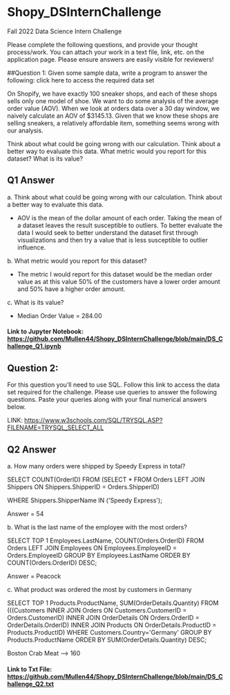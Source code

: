 # Shopy_DSInternChallenge

Fall 2022 Data Science Intern Challenge 

Please complete the following questions, and provide your thought process/work. You can attach your work in a text file, link, etc. on the application page. Please ensure answers are easily visible for reviewers!


##Question 1: 
Given some sample data, write a program to answer the following: click here to access the required data set

On Shopify, we have exactly 100 sneaker shops, and each of these shops sells only one model of shoe. We want to do some analysis of the average order value (AOV). When we look at orders data over a 30 day window, we naively calculate an AOV of $3145.13. Given that we know these shops are selling sneakers, a relatively affordable item, something seems wrong with our analysis. 

Think about what could be going wrong with our calculation. Think about a better way to evaluate this data. 
What metric would you report for this dataset?
What is its value?


## Q1 Answer
a. Think about what could be going wrong with our calculation. Think about a better way to evaluate this data.
- AOV is the mean of the dollar amount of each order.  Taking the mean of a dataset leaves the result susceptible to outliers.  To better evaluate the data I would seek to better understand the dataset first through visualizations and then try a value that is less susceptible to outlier influence.

b. What metric would you report for this dataset?
- The metric I would report for this dataset would be the median order value as at this value 50% of the customers have a lower order amount and 50% have a higher order amount.

c. What is its value?
- Median Order Value = 284.00

#### Link to Jupyter Notebook: https://github.com/Mullen44/Shopy_DSInternChallenge/blob/main/DS_Challenge_Q1.ipynb

## Question 2: 
For this question you’ll need to use SQL. Follow this link to access the data set required for the challenge. Please use queries to answer the following questions. Paste your queries along with your final numerical answers below.

LINK: https://www.w3schools.com/SQL/TRYSQL.ASP?FILENAME=TRYSQL_SELECT_ALL

## Q2 Answer

a. How many orders were shipped by Speedy Express in total?

SELECT COUNT(OrderID)
FROM (SELECT * FROM Orders
LEFT JOIN Shippers
ON Shippers.ShipperID = Orders.ShipperID)

WHERE Shippers.ShipperName IN ('Speedy Express');

Answer =  54

b. What is the last name of the employee with the most orders?

SELECT TOP 1 Employees.LastName, COUNT(Orders.OrderID)
FROM Orders
LEFT JOIN Employees
ON Employees.EmployeeID = Orders.EmployeeID
GROUP BY Employees.LastName
ORDER BY COUNT(Orders.OrderID) DESC;

Answer = Peacock

c. What product was ordered the most by customers in Germany

SELECT TOP 1 Products.ProductName, SUM(OrderDetails.Quantity)
FROM (((Customers
INNER JOIN Orders ON Customers.CustomerID = Orders.CustomerID)
INNER JOIN OrderDetails ON Orders.OrderID = OrderDetails.OrderID)
INNER JOIN Products ON OrderDetails.ProductID = Products.ProductID)
WHERE Customers.Country='Germany'
GROUP BY Products.ProductName
ORDER BY SUM(OrderDetails.Quantity) DESC;

Boston Crab Meat —> 160

#### Link to Txt File: https://github.com/Mullen44/Shopy_DSInternChallenge/blob/main/DS_Challenge_Q2.txt

